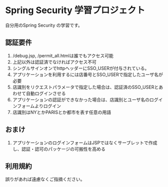 
# Spring Security 学習プロジェクト

自分用のSpring Security の学習です。

## 認証要件

1. /debug.jsp, /permit_all.htmlは誰でもアクセス可能
1. 上記以外は認証済でなければアクセス不可
1. シングルサインオンでhttpヘッダーにSSO_USERが付与されている。
1. アプリケーションを利用するには店番号とSSO_USERで指定したユーザ名が必要
1. 店識別をリクエストパラメータで指定した場合は、認証済のSSO_USERとあわせて自動ログインさせる
1. アプリケーションの認証ができなかった場合は、店識別とユーザ名のログインフォームよりログイン
1. 店識別はNYとかPARISとか都市を表す任意の用語

## おまけ

1. アプリケーションのログインフォームはJSPではなくサーブレットで作成し、認証・認可のパッケージの可搬性を高める

## 利用規約

誤りがあれば遠慮なくご指摘ください。